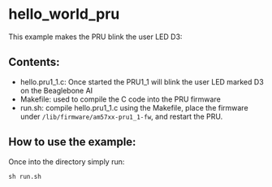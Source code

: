 # hello_world_pru

This example makes the PRU blink the user LED D3:

## Contents:
- hello.pru1_1.c: Once started the PRU1_1 will blink the user LED marked D3 on the Beaglebone AI
- Makefile: used to compile the C code into the PRU firmware
- run.sh: compile hello.pru1_1.c using the Makefile, place the firmware under `/lib/firmware/am57xx-pru1_1-fw`, and restart the PRU. 

## How to use the example:
Once into the directory simply run:
``` 
sh run.sh
```

